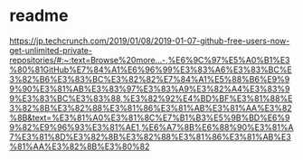 # readme

https://jp.techcrunch.com/2019/01/08/2019-01-07-github-free-users-now-get-unlimited-private-repositories/#:~:text=Browse%20more...-,%E6%9C%97%E5%A0%B1%E3%80%81GitHub%E7%84%A1%E6%96%99%E3%83%A6%E3%83%BC%E3%82%B6%E3%83%BC%E3%82%82%E7%84%A1%E5%88%B6%E9%99%90%E3%81%AB%E3%83%97%E3%83%A9%E3%82%A4%E3%83%99%E3%83%BC%E3%83%88,%E3%82%92%E4%BD%BF%E3%81%88%E3%82%8B%E3%82%88%E3%81%86%E3%81%AB%E3%81%AA%E3%82%8B&text=%E3%81%A0%E3%81%8C%E7%B1%B3%E5%9B%BD%E6%99%82%E9%96%93%E3%81%AE1,%E6%A7%8B%E6%88%90%E3%81%A7%E3%81%8D%E3%82%8B%E3%82%88%E3%81%86%E3%81%AB%E3%81%AA%E3%82%8B%E3%80%82

